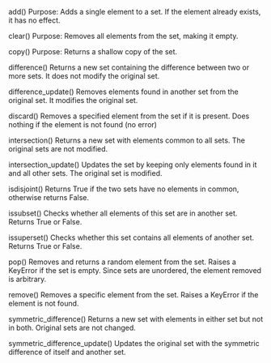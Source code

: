 add()
Purpose: Adds a single element to a set. If the element already exists, it has no effect.

clear()
Purpose: Removes all elements from the set, making it empty.

copy()
Purpose: Returns a shallow copy of the set.

difference()
Returns a new set containing the difference between two or more sets. It does not modify the original set.

difference_update()
Removes elements found in another set from the original set. It modifies the original set.

discard()
Removes a specified element from the set if it is present. Does nothing if the element is not found (no error)

intersection()
Returns a new set with elements common to all sets. The original sets are not modified.

intersection_update()
Updates the set by keeping only elements found in it and all other sets. The original set is modified.

isdisjoint()
Returns True if the two sets have no elements in common, otherwise returns False.

issubset()
Checks whether all elements of this set are in another set. Returns True or False.

issuperset()
Checks whether this set contains all elements of another set. Returns True or False.

pop()
Removes and returns a random element from the set. Raises a KeyError if the set is empty. Since sets are unordered, the element removed is arbitrary.

remove()
Removes a specific element from the set.
Raises a KeyError if the element is not found.

symmetric_difference()
Returns a new set with elements in either set but not in both. Original sets are not changed.

symmetric_difference_update()
Updates the original set with the symmetric difference of itself and another set.
